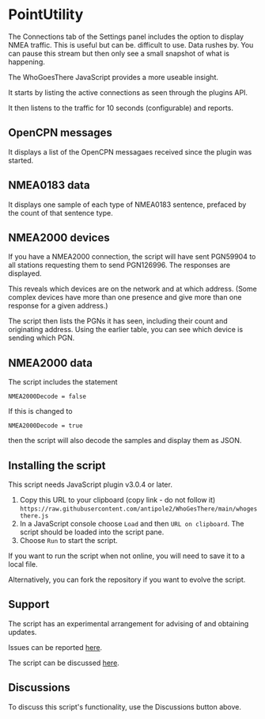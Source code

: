 # PointUtility
 
The Connections tab of the Settings panel includes the option to display NMEA traffic.
This is useful but can be. difficult to use.  Data rushes by.
You can pause this stream but then only see a small snapshot of what is happening.

The WhoGoesThere JavaScript provides a more useable insight.

It starts by listing the active connections as seen through the plugins API.

It then listens to the traffic for 10 seconds (configurable) and reports.

## OpenCPN messages

It displays a list of the OpenCPN messagaes received since the plugin was started.

## NMEA0183 data

It displays one sample of each type of NMEA0183 sentence, prefaced by the count of that sentence type.

## NMEA2000 devices

If you have a NMEA2000 connection, the script will have sent PGN59904 to all stations requesting them to send PGN126996.
The responses are displayed.

This reveals which devices are on the network and at which address.
(Some  complex devices have more than one presence and give more than one response for a given address.)

The script then lists the PGNs it has seen, including their count and originating address.
Using the earlier table, you can see which device is sending which PGN.

## NMEA2000 data

The script includes the statement

```NMEA2000Decode = false```

If this is changed to

```NMEA2000Decode = true```

then the script will also decode the samples and display them as JSON. 

## Installing the script

This script needs JavaScript plugin v3.0.4 or later.

1. Copy this URL to your clipboard (copy link - do not follow it) `https://raw.githubusercontent.com/antipole2/WhoGesThere/main/whogesthere.js`
2. In a JavaScript console choose `Load` and then `URL on clipboard`.  The script should be loaded into the script pane.
3. Choose `Run` to start the script.

If you want to run the script when not online, you will need to save it to a local file.

Alternatively, you can fork the repository if you want to evolve the script.

## Support

The script has an experimental arrangement for advising of and obtaining updates.

Issues can be reported [here]().

The script can be discussed [here]().
## Discussions

To discuss this script's functionality, use the Discussions button above.
